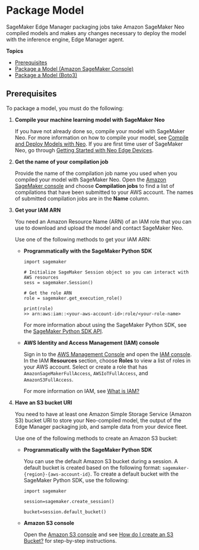 # Package Model<a name="edge-packaging-job"></a>

SageMaker Edge Manager packaging jobs take Amazon SageMaker Neo compiled models and makes any changes necessary to deploy the model with the inference engine, Edge Manager agent\.

**Topics**
+ [Prerequisites](#edge-packaging-job-prerequisites)
+ [Package a Model \(Amazon SageMaker Console\)](edge-packaging-job-console.md)
+ [Package a Model \(Boto3\)](edge-packaging-job-boto3.md)

## Prerequisites<a name="edge-packaging-job-prerequisites"></a>

To package a model, you must do the following:

1. **Compile your machine learning model with SageMaker Neo**

   If you have not already done so, compile your model with SageMaker Neo\. For more information on how to compile your model, see [Compile and Deploy Models with Neo](https://docs.aws.amazon.com/sagemaker/latest/dg/neo.html)\. If you are first time user of SageMaker Neo, go through [Getting Started with Neo Edge Devices](https://docs.aws.amazon.com/sagemaker/latest/dg/neo-getting-started-edge.html)\.

1. **Get the name of your compilation job**

   Provide the name of the compilation job name you used when you compiled your model with SageMaker Neo\. Open the [Amazon SageMaker console](https://console.aws.amazon.com/sagemaker/) and choose **Compilation jobs** to find a list of compilations that have been submitted to your AWS account\. The names of submitted compilation jobs are in the **Name** column\.

1. **Get your IAM ARN**

   You need an Amazon Resource Name \(ARN\) of an IAM role that you can use to download and upload the model and contact SageMaker Neo\.

   Use one of the following methods to get your IAM ARN:
   + **Programmatically with the SageMaker Python SDK**

     ```
     import sagemaker
     
     # Initialize SageMaker Session object so you can interact with AWS resources
     sess = sagemaker.Session()
     
     # Get the role ARN 
     role = sagemaker.get_execution_role()
     
     print(role)
     >> arn:aws:iam::<your-aws-account-id>:role/<your-role-name>
     ```

     For more information about using the SageMaker Python SDK, see the [SageMaker Python SDK API](https://sagemaker.readthedocs.io/en/stable/index.html)\.
   + **AWS Identity and Access Management \(IAM\) console**

     Sign in to the [AWS Management Console](https://console.aws.amazon.com/sagemaker/) and open the [IAM console](https://console.aws.amazon.com/iam/)\. In the IAM **Resources** section, choose **Roles** to view a list of roles in your AWS account\. Select or create a role that has `AmazonSageMakerFullAccess`, `AWSIoTFullAccess`, and `AmazonS3FullAccess`\.

     For more information on IAM, see [What is IAM?](https://docs.aws.amazon.com/IAM/latest/UserGuide/introduction.html)

1. **Have an S3 bucket URI**

   You need to have at least one Amazon Simple Storage Service \(Amazon S3\) bucket URI to store your Neo\-compiled model, the output of the Edge Manager packaging job, and sample data from your device fleet\.

   Use one of the following methods to create an Amazon S3 bucket:
   + **Programmatically with the SageMaker Python SDK**

     You can use the default Amazon S3 bucket during a session\. A default bucket is created based on the following format: `sagemaker-{region}-{aws-account-id}`\. To create a default bucket with the SageMaker Python SDK, use the following:

     ```
     import sagemaker
     
     session=sagemaker.create_session()
     
     bucket=session.default_bucket()
     ```
   + **Amazon S3 console**

     Open the [Amazon S3 console](https://console.aws.amazon.com/s3/) and see [How do I create an S3 Bucket?](https://docs.aws.amazon.com/AmazonS3/latest/user-guide/create-bucket.html) for step\-by\-step instructions\.
